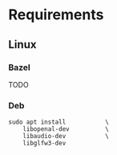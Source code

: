 
# Requirements

## Linux

### Bazel

TODO

### Deb

```
sudo apt install           \
    libopenal-dev          \
    libaudio-dev           \
    libglfw3-dev
```
